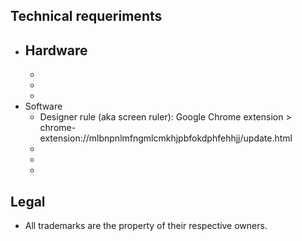 ## Technical requeriments ##

* Hardware
    - 
    - 
    - 
    - 
* Software
    - Designer rule (aka screen ruler): Google Chrome extension > chrome-extension://mlbnpnlmfngmlcmkhjpbfokdphfehhjj/update.html
    - 
    - 
    - 

## Legal ##

* All trademarks are the property of their respective owners.